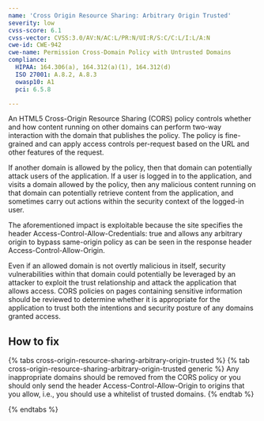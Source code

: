 ```yaml
---
name: 'Cross Origin Resource Sharing: Arbitrary Origin Trusted'
severity: low
cvss-score: 6.1
cvss-vector: CVSS:3.0/AV:N/AC:L/PR:N/UI:R/S:C/C:L/I:L/A:N
cwe-id: CWE-942
cwe-name: Permission Cross-Domain Policy with Untrusted Domains
compliance:
  HIPAA: 164.306(a), 164.312(a)(1), 164.312(d)
  ISO 27001: A.8.2, A.8.3
  owasp10: A1
  pci: 6.5.8

---            
```


An HTML5 Cross-Origin Resource Sharing (CORS) policy controls whether and how content running on other domains can perform two-way interaction with the domain that publishes the policy. The policy is fine-grained and can apply access controls per-request based on the URL and other features of the request.  

If another domain is allowed by the policy, then that domain can potentially attack users of the application. If a user is logged in to the application, and visits a domain allowed by the policy, then any malicious content running on that domain can potentially retrieve content from the application, and sometimes carry out actions within the security context of the logged-in user.  

The aforementioned impact is exploitable because the site specifies the header Access-Control-Allow-Credentials: true and allows any arbitrary origin to bypass same-origin policy as can be seen in the response header Access-Control-Allow-Origin.

Even if an allowed domain is not overtly malicious in itself, security vulnerabilities within that domain could potentially be leveraged by an attacker to exploit the trust relationship and attack the application that allows access. CORS policies on pages containing sensitive information should be reviewed to determine whether it is appropriate for the application to trust both the intentions and security posture of any domains granted access.

## How to fix

{% tabs cross-origin-resource-sharing-arbitrary-origin-trusted %}
{% tab cross-origin-resource-sharing-arbitrary-origin-trusted generic %}
Any inappropriate domains should be removed from the CORS policy or you should only send the header Access-Control-Allow-Origin to origins that you allow, i.e., you should use a whitelist of trusted domains.
{% endtab %}

{% endtabs %}
